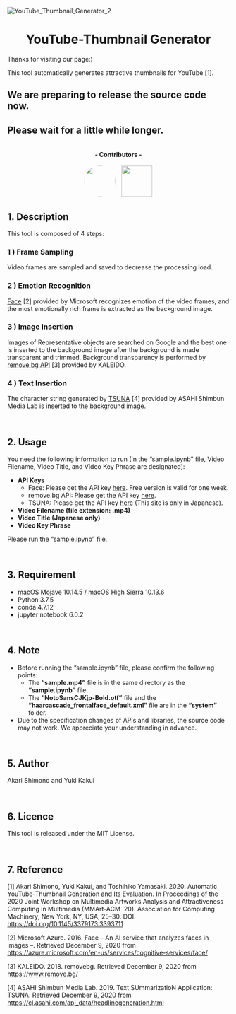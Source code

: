 ![YouTube_Thumbnail_Generator_2](https://user-images.githubusercontent.com/43920342/101775829-6774a280-3b33-11eb-89ac-26e2c9bffc9a.jpg)


<h1 align="center">YouTube-Thumbnail Generator</h1>

Thanks for visiting our page:)

This tool automatically generates attractive thumbnails for YouTube [1].

## **We are preparing to release the source code now.**

## **Please wait for a little while longer.**

<p align="center"><br>
<b><a>- Contributors -</a></b><br><br>
<b><a><a href="https://github.com/imcyano"><img src="https://avatars.githubusercontent.com/imcyano" width="70px;" style="border-radius: 50%;" /></a></b> 
&ensp; 
<b><a><a href="https://github.com/Y-14"><img src="https://avatars.githubusercontent.com/Y-14" width="70px;" /></a></b>
</p>

## 1. Description
This tool is composed of 4 steps: 
### 1 ) Frame Sampling
Video frames are sampled and saved to decrease the processing load.


### 2 ) Emotion Recognition
[Face](https://azure.microsoft.com/en-us/services/cognitive-services/face/) [2] provided by Microsoft recognizes emotion of the video frames, and the most emotionally rich frame is extracted as the background image.

### 3 ) Image Insertion
Images of Representative objects are searched on Google and the best one is inserted to the background image after the background is made transparent and trimmed. Background transparency is performed by [remove.bg API](https://www.remove.bg/) [3] provided by KALEIDO.

### 4 ) Text Insertion
The character string generated by [TSUNA](https://cl.asahi.com/api_data/headlinegeneration.html) [4] provided by ASAHI Shimbun Media Lab is inserted to the background image.

<br>

## 2. Usage
You need the following information to run (In the “sample.ipynb” file, Video Filename, Video Title, and Video Key Phrase are designated):

- **API Keys**
    - Face: Please get the API key [here](https://azure.microsoft.com/en-us/try/cognitive-services/). Free version is valid for one week.
    - <span>remove.</span>bg API: Please get the API key [here](https://www.remove.bg/api).
    - TSUNA: Please get the API key [here](https://cl.asahi.com/register.html#/headline_generation) (This site is only in Japanese).
- **Video Filename (file extension: .mp4)**
- **Video Title (Japanese only)**
- **Video Key Phrase**


Please run the “sample.ipynb” file.

<br>

## 3. Requirement
- macOS Mojave 10.14.5 / macOS High Sierra 10.13.6
- Python 3.7.5
- conda 4.7.12
- jupyter notebook 6.0.2

<br>

## 4. Note
- Before running the “sample.ipynb” file, please confirm the following points:
    - The **“sample.mp4”** file is in the same directory as the **“sample.ipynb”** file.
    - The **“NotoSansCJKjp-Bold.otf”** file and the **“haarcascade_frontalface_default.xml”** file are in the **“system”** folder.
- Due to the specification changes of APIs and libraries, the source code may not work. We appreciate your understanding in advance.  

<br>

## 5. Author
Akari Shimono and Yuki Kakui

<br>

## 6. Licence
This tool is released under the MIT License.

<br>

## 7. Reference
[1] Akari Shimono, Yuki Kakui, and Toshihiko Yamasaki. 2020. Automatic YouTube-Thumbnail Generation and Its Evaluation. In Proceedings of the 2020 Joint Workshop on Multimedia Artworks Analysis and Attractiveness Computing in Multimedia (MMArt-ACM '20). Association for Computing Machinery, New York, NY, USA, 25–30. DOI: https://doi.org/10.1145/3379173.3393711

[2] Microsoft Azure. 2016. Face – An AI service that analyzes faces in images –. Retrieved December 9, 2020 from https://azure.microsoft.com/en-us/services/cognitive-services/face/

[3] KALEIDO. 2018. removebg. Retrieved December 9, 2020 from https://www.remove.bg/

[4] ASAHI Shimbun Media Lab. 2019. Text SUmmarizatioN Application: TSUNA. Retrieved December 9, 2020 from https://cl.asahi.com/api_data/headlinegeneration.html




